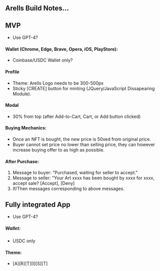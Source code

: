 ## Arells Build Notes...

## MVP

- Use GPT-4?

#### Wallet (Chrome, Edge, Brave, Opera, iOS, PlayStore): 
- Coinbase/USDC Wallet only?

#### Profile
- Theme: Arells Logo needs to be 300-500px
- Sticky [CREATE] button for minting (JQuery/JavaScript Dissapearing Module).

#### Modal
- 30% from top (after Add-to-Cart, Cart, or Add button clicked)

#### Buying Mechanics:
- Once an NFT is bought, the new price is 50xed from original price.
- Buyer cannot set price no lower than selling price, they can however increase buying offer to as high as possible.

#### After Purchase:
 1. Message to buyer: "Purchased, waiting for seller to accept."
 2. Message to seller: "Your Art xxxx has been bought by xxxx for xxxx, accept sale? [Accept], [Deny]
 3. If/Then messages corresponding to above messages. 

## Fully integrated App

- Use GPT-4?

##### Wallet:
- USDC only

#### Theme:
- [A][R][T][I][S][T]
